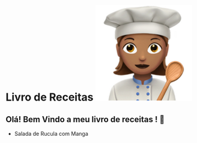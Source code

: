 # Livro de Receitas ![img_2.png](img_2.png)
## Olá! Bem Vindo a meu livro de receitas ! 👏
-  Salada de Rucula com Manga
